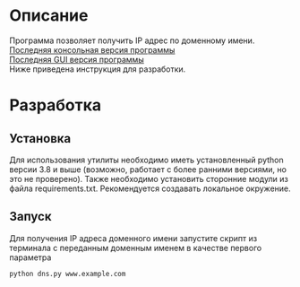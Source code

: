 # Описание

Программа позволяет получить IP адрес по доменному имени.\
[Последняя консольная версия программы](https://github.com/MatveyIvanov/DNS-Client/releases/tag/v1.0.2-console)\
[Последняя GUI версия программы](https://github.com/MatveyIvanov/DNS-Client/releases/tag/v1.0.1-gui)\
Ниже приведена инструкция для разработки.

# Разработка

## Установка

Для использования утилиты необходимо иметь установленный python версии 3.8 и выше (возможно, работает с более ранними версиями, но это не проверено).
Также необходимо установить сторонние модули из файла requirements.txt. Рекомендуется создавать локальное окружение.

## Запуск

Для получения IP адреса доменного имени запустите скрипт из терминала с переданным доменным именем в качестве первого параметра

```
python dns.py www.example.com
```
